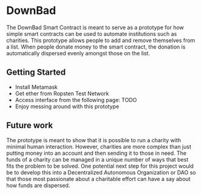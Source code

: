 # DownBad
The DownBad Smart Contract is meant to serve as a prototype for how simple smart contracts can be used to automate institutions such as charities. This prototype allows people to add and remove themselves from a list. When people donate money to the smart contract, the donation is automatically dispersed evenly amongst those on the list.

## Getting Started

- Install Metamask
- Get ether from Ropsten Test Network
- Access interface from the following page: TODO
- Enjoy messing around with this prototype

## Future work
The prototype is meant to show that it is possible to run a charity with minimal human interaction. However, charities are more complex than just putting money into an account and then sending it to those in need. The funds of a charity can be managed in a unique number of ways that best fits the problem to be solved. One potential next step for this project would be to develop this into a Decentralized Autonomous Organization or DAO so that those most passionate about a charitable effort can have a say about how funds are dispersed.

